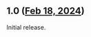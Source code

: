 ## 1.0 ([Feb 18, 2024](https://github.com/ramensoftware/windhawk-mods/blob/a1e17b97b643e975382eca63e76c83e15ee77977/mods/icon16bitfix.wh.cpp))

Initial release.
